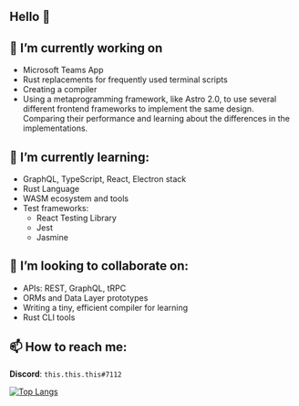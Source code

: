 <!-- 
### Stats

<a href="https://github.com/anuraghazra/github-readme-stats">
  <img align="left" src="https://github-readme-stats.vercel.app/api?username=hamza1311&show_icons=true&hide=stars&theme=gotham&hide_rank=true&hide_title=true&hide_border=true&include_all_commits=true" />
</a>
<a href="https://github.com/anuraghazra/github-readme-stats">
  <img align="right" src="https://github-readme-stats.vercel.app/api/top-langs/?username=hamza1311&exclude_repo=SendAnything&theme=gotham&layout=compact&card_width=310&hide_border=true" />
</a>

<a href="https://sourcekarma.vercel.app/hamza1311" align="center">
  <img src="https://sourcekarma-og.vercel.app/api/hamza1311/github" alt="Source Karma badge for @hamza1311" />
</a> 
-->
## Hello 👋

## 🔭 I’m currently working on 
- Microsoft Teams App
- Rust replacements for frequently used terminal scripts
- Creating a compiler
- Using a metaprogramming framework, like Astro 2.0, to use several different frontend frameworks to implement the same design. Comparing their performance and learning about the differences in the implementations.

## 🌱 I’m currently learning:
- GraphQL, TypeScript, React, Electron stack
- Rust Language
- WASM ecosystem and tools
- Test frameworks: 
  - React Testing Library
  - Jest
  - Jasmine

## 👯 I’m looking to collaborate on:
- APIs: REST, GraphQL, tRPC
- ORMs and Data Layer prototypes
- Writing a tiny, efficient compiler for learning
- Rust CLI tools

## 📫 How to reach me:

**Discord**: `this.this.this#7112`

[![Top Langs](https://github-readme-stats.vercel.app/api/top-langs/?username=tmcarmichael)](https://github.com/anuraghazra/github-readme-stats)
